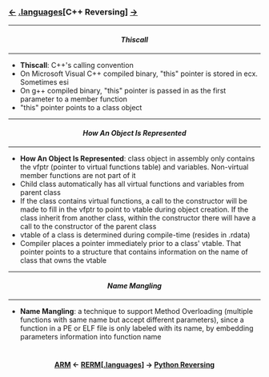 ### <a href="/contents/instruction-sets/ARM.md"><-</a> [.languages](languages.md)[__C++ Reversing__] <a href="Python_Reversing.md">-></a>

---
#### *<p align='center'> Thiscall </p>*
---
* __Thiscall__: C++'s calling convention
* On Microsoft Visual C++ compiled binary, "this" pointer is stored in ecx. Sometimes esi 
* On g++ compiled binary, "this" pointer is passed in as the first parameter to a member function
* "this" pointer points to a class object 

---
#### *<p align='center'> How An Object Is Represented </p>*
---
* __How An Object Is Represented__: class object in assembly only contains the vfptr (pointer to virtual functions table) and variables. Non-virtual member functions are not part of it
* Child class automatically has all virtual functions and variables from parent class
* If the class contains virtual functions, a call to the constructor will be made to fill in the vfptr to point to vtable during object creation. If the class inherit from another class, within the constructor there will have a call to the constructor of the parent class  
* vtable of a class is determined during compile-time (resides in .rdata)
* Compiler places a pointer immediately prior to a class' vtable. That pointer points to a structure that contains information on the name of class that owns the vtable

---
#### *<p align='center'> Name Mangling </p>*
---
* __Name Mangling__: a technique to support Method Overloading (multiple functions with same name but accept different parameters), since a function in a PE or ELF file is only labeled with its name, by embedding parameters information into function name

#
<strong><p align='center'><a href="/contents/instruction-sets/ARM.md">ARM</a> <- <a href="/README.md#-reverse-engineering-reference-manual-beta-">RERM</a>[<a href="languages.md">.languages</a>] -> <a href="Python_Reversing.md">Python Reversing</a></p></strong>
